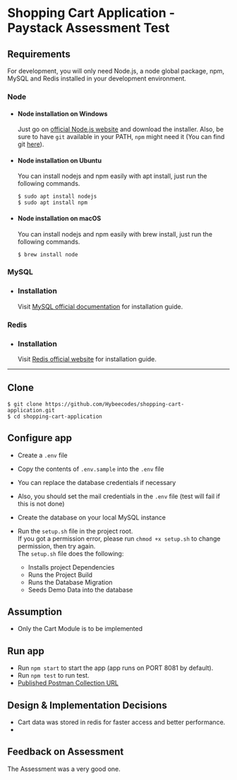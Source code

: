 # Shopping Cart Application - Paystack Assessment Test

## Requirements

For development, you will only need Node.js, a node global package, npm, MySQL and Redis installed in your development environment.

### Node
- #### Node installation on Windows

  Just go on [official Node.js website](https://nodejs.org/) and download the installer.
  Also, be sure to have `git` available in your PATH, `npm` might need it (You can find git [here](https://git-scm.com/)).

- #### Node installation on Ubuntu

  You can install nodejs and npm easily with apt install, just run the following commands.

      $ sudo apt install nodejs
      $ sudo apt install npm

- #### Node installation on macOS

  You can install nodejs and npm easily with brew install, just run the following commands.

      $ brew install node

### MySQL
- ### Installation
  
  Visit [MySQL official documentation](https://dev.mysql.com/doc/mysql-installer/en/) for installation guide.

### Redis
- ### Installation

  Visit [Redis official website](https://redis.io/) for installation guide.
---

## Clone

    $ git clone https://github.com/Hybeecodes/shopping-cart-application.git
    $ cd shopping-cart-application

## Configure app
- Create a ```.env``` file
- Copy the contents of ```.env.sample``` into the ```.env``` file
- You can replace the database credentials if necessary
- Also, you should set the mail credentials in the ```.env``` file (test will fail if this is not done)
- Create the database on your local MySQL instance
- Run the ````setup.sh```` file in the project root. \
If you got a permission error, please run ```chmod +x setup.sh``` to change permission, then try again.\
The ```setup.sh``` file does the following: 

   - Installs project Dependencies
  - Runs the Project Build
  - Runs the Database Migration
  - Seeds Demo Data into the database


## Assumption
- Only the Cart Module is to be implemented


## Run app

- Run ```npm start``` to start the app (app runs on PORT 8081 by default).
- Run ```npm test``` to run test.
- [Published Postman Collection URL](https://documenter.getpostman.com/view/2687229/TWDcEEZj)

## Design & Implementation Decisions
- Cart data was stored in redis for faster access and better performance. 
-

## Feedback on Assessment
The Assessment was a very good one. 
